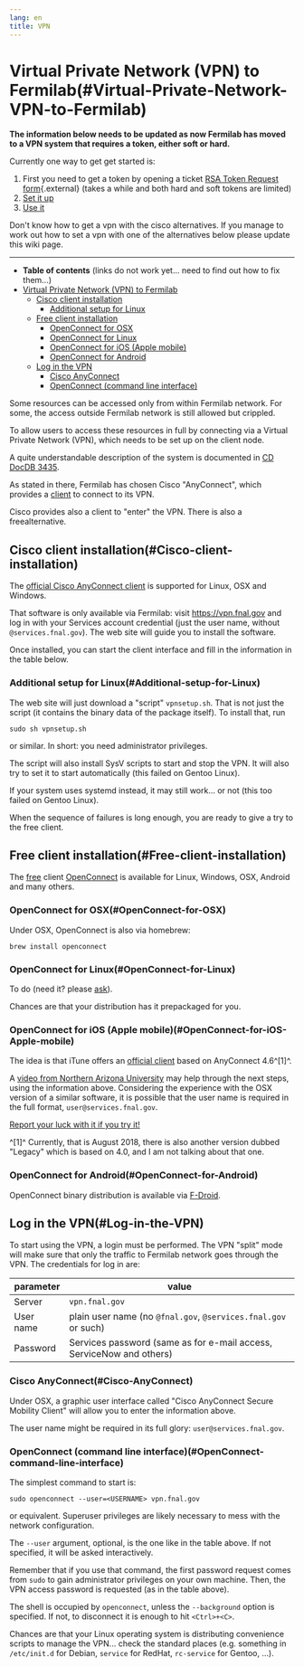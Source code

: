 ```yaml
---
lang: en
title: VPN
---
```


Virtual Private Network (VPN) to Fermilab(#Virtual-Private-Network-VPN-to-Fermilab)
====================================================================================================

**The information below needs to be updated as now Fermilab has moved to
a VPN system that requires a token, either soft or hard.**

Currently one way to get get started is:

1.  First you need to get a token by opening a ticket [RSA Token Request
    form](https://fermi.service-now.com/nav_to.do?uri=com.glideapp.servicecatalog_cat_item_view.do?sysparm_id=99aecde66f172500c7743acf1e3ee401){.external}
    (takes a while and both hard and soft tokens are limited)
2.  [Set it up](https://fermi.service-now.com/wp?id=kb_article&sys_id=KB0011426)
3.  [Use it](https://fermi.service-now.com/wp?id=kb_article&sys_id=KB0013046)

Don\'t know how to get a vpn with the cisco alternatives. If you manage
to work out how to set a vpn with one of the alternatives below please
update this wiki page.

------------------------------------------------------------------------

-   **Table of contents** (links do not work yet... need to find out how to fix them...)
-   [Virtual Private Network (VPN) to Fermilab](#Virtual-Private-Network-VPN-to-Fermilab)
    -   [Cisco client installation](#Cisco-client-installation)
        -   [Additional setup for Linux](#Additional-setup-for-Linux)
    -   [Free client installation](#Free-client-installation)
        -   [OpenConnect for OSX](#OpenConnect-for-OSX)
        -   [OpenConnect for Linux](#OpenConnect-for-Linux)
        -   [OpenConnect for iOS (Apple
            mobile)](#OpenConnect-for-iOS-Apple-mobile)
        -   [OpenConnect for Android](#OpenConnect-for-Android)
    -   [Log in the VPN](#Log-in-the-VPN)
        -   [Cisco AnyConnect](#Cisco-AnyConnect)
        -   [OpenConnect (command line
            interface)](#OpenConnect-command-line-interface)

Some resources can be accessed only from within Fermilab network. For
some, the access outside Fermilab network is still allowed but crippled.

To allow users to access these resources in full by connecting via a
Virtual Private Network (VPN), which needs to be set up on the client node.

A quite understandable description of the system is documented in
[CD DocDB 3435](http://cd-docdb.fnal.gov/cgi-bin/ShowDocument?docid=3435).

As stated in there, Fermilab has chosen Cisco "AnyConnect", which provides a
[client](http://www.cisco.com/c/en/us/support/security/anyconnect-secure-mobility-client/tsd-products-support-series-home.html)
to connect to its VPN.

Cisco provides also a client to "enter" the VPN. There is also a freealternative.


Cisco client installation(#Cisco-client-installation)
----------------------------------------------------------------------

The [official Cisco AnyConnect client](http://www.cisco.com/c/en/us/support/security/anyconnect-secure-mobility-client/tsd-products-support-series-home.html)
is supported for Linux, OSX and Windows.

That software is only available via Fermilab: visit https://vpn.fnal.gov
and log in with your Services account credential
(just the user name, without `@services.fnal.gov`). The web site will
guide you to install the software.

Once installed, you can start the client interface and fill in the
information in the table below.


### Additional setup for Linux(#Additional-setup-for-Linux)

The web site will just download a "script" `vpnsetup.sh`. That is not
just the script (it contains the binary data of the package itself).
To install that, run

    sudo sh vpnsetup.sh
    
or similar. In short: you need administrator privileges.

The script will also install SysV scripts to start and stop the VPN. It
will also try to set it to start automatically (this failed on Gentoo
Linux).

If your system uses systemd instead, it may still work\... or not (this
too failed on Gentoo Linux).

When the sequence of failures is long enough, you are ready to give a
try to the free client.



Free client installation(#Free-client-installation)
--------------------------------------------------------------------

The [free](https://www.gnu.org/licenses/oldsy-licenses/lgpl-2.1.html)
client [OpenConnect](http://www.infradead.org/openconnect) is
available for Linux, Windows, OSX, Android and many others.


### OpenConnect for OSX(#OpenConnect-for-OSX)

Under OSX, OpenConnect is also via homebrew:
    
    brew install openconnect
    


### OpenConnect for Linux(#OpenConnect-for-Linux)

To do (need it? please [ask](mailto:petrillo@fnal.gov)).

Chances are that your distribution has it prepackaged for you.



### OpenConnect for iOS (Apple mobile)(#OpenConnect-for-iOS-Apple-mobile)

The idea is that iTune offers an
[official client](https://itunes.apple.com/us/app/cisco-anyconnect/id1135064690?mt=8)
based on AnyConnect 4.6^[1]^.

A [video from Northern Arizona University](https://mediaspace.nau.edu/media/How+to+Connect+to+Cisco+AnyConnect+VPN+on+an+iOS+Device/0_wmaarq43)
may help through the next steps, using the information above.
Considering the experience with the OSX version of a similar software,
it is possible that the user name is required in the full format,
`user@services.fnal.gov`.

[Report your luck with it if you try it!](mailto:petrillo@fnal.gov)

^[1]^ Currently, that is August 2018, there is also another version dubbed
"Legacy" which is based on 4.0, and I am not talking about that one.



### OpenConnect for Android(#OpenConnect-for-Android)

OpenConnect binary distribution is available via
[F-Droid](https://f-droid.org/repository/browse).



Log in the VPN(#Log-in-the-VPN)
------------------------------------------------

To start using the VPN, a login must be performed. The VPN "split"
mode will make sure that only the traffic to Fermilab network goes
through the VPN.
The credentials for log in are:

parameter    | value
------------ | ----------------------------------------------------------------------
Server       | `vpn.fnal.gov`
User name    | plain user name (no `@fnal.gov`, `@services.fnal.gov` or such)
Password     | Services password (same as for e-mail access, ServiceNow and others)



### Cisco AnyConnect(#Cisco-AnyConnect)

Under OSX, a graphic user interface called "Cisco AnyConnect Secure
Mobility Client" will allow you to enter the information above.

The user name might be required in its full glory:
`user@services.fnal.gov`.



### OpenConnect (command line interface)(#OpenConnect-command-line-interface)

The simplest command to start is:

    sudo openconnect --user=<USERNAME> vpn.fnal.gov

or equivalent. Superuser privileges are likely necessary to mess with
the network configuration.

The `--user` argument, optional, is the one like in the table above. If
not specified, it will be asked interactively.

Remember that if you use that command, the first password request comes
from `sudo` to gain administrator privileges on your own machine.
Then, the VPN access password is requested (as in the table above).

The shell is occupied by `openconnect`, unless the `--background` option
is specified. If not, to disconnect it is enough to hit `<Ctrl>+<C>`.

Chances are that your Linux operating system is distributing convenience
scripts to manage the VPN... check the standard places (e.g. something
in `/etc/init.d` for Debian, `service` for RedHat, `rc-service` for
Gentoo, ...).
